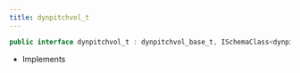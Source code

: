 ```yaml
---
title: dynpitchvol_t
---
```


```csharp
public interface dynpitchvol_t : dynpitchvol_base_t, ISchemaClass<dynpitchvol_base_t>, ISchemaClass<dynpitchvol_t>, ISchemaField, ISchemaClass, INativeHandle
```

- Implements


